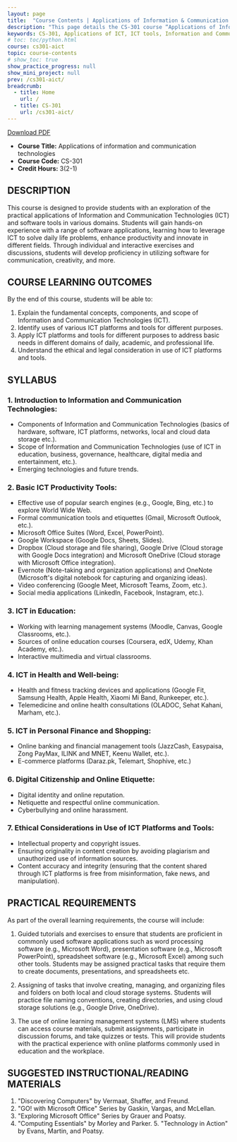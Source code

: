 ```yaml
---
layout: page
title:  "Course Contents | Applications of Information & Communication Technologies (CS-301)"
description: "This page details the CS-301 course “Applications of Information and Communication Technologies” (3 credit hours). It includes course description, learning outcomes, syllabus topics (ICT tools, cloud storage, LMS, e-commerce, digital citizenship, ethics), and practical requirements."  
keywords: CS-301, Applications of ICT, ICT tools, Information and Communication Technologies, cloud storage, online learning management systems, digital citizenship, e-commerce, ICT in education, ICT in health, ethical use of ICT
# toc: toc/python.html
course: cs301-aict
topic: course-contents
# show_toc: true
show_practice_progress: null
show_mini_project: null
prev: /cs301-aict/
breadcrumb:
  - title: Home
    url: /
  - title: CS-301
    url: /cs301-aict/
---
```


[Download PDF](/downloads/cs301-aict/course-overview-cs301-aict.pdf)

- **Course Title:** Applications of information and communication technologies
- **Course Code:** CS-301
- **Credit Hours:** 3(2-1)

## DESCRIPTION

This course is designed to provide students with an exploration of the practical applications of Information and Communication Technologies (ICT) and software tools in various domains. Students will gain hands-on experience with a range of software applications, learning how to leverage ICT to solve daily life problems, enhance productivity and innovate in different fields. Through individual and interactive exercises and discussions, students will develop proficiency in utilizing software for communication, creativity, and more.

## COURSE LEARNING OUTCOMES

By the end of this course, students will be able to:
1. Explain the fundamental concepts, components, and scope of Information and
Communication Technologies (ICT).
2. Identify uses of various ICT platforms and tools for different purposes.
3. Apply ICT platforms and tools for different purposes to address basic needs in
different domains of daily, academic, and professional life.
4. Understand the ethical and legal consideration in use of ICT platforms and tools.
   
## SYLLABUS

### 1. Introduction to Information and Communication Technologies:

- Components of Information and Communication Technologies (basics of hardware, software, ICT platforms, networks, local and cloud data storage etc.).
- Scope of Information and Communication Technologies (use of ICT in education, business, governance, healthcare, digital media and entertainment, etc.).
- Emerging technologies and future trends.

### 2. Basic ICT Productivity Tools:

- Effective use of popular search engines (e.g., Google, Bing, etc.) to explore World Wide Web.
- Formal communication tools and etiquettes (Gmail, Microsoft Outlook, etc.).
- Microsoft Office Suites (Word, Excel, PowerPoint).
- Google Workspace (Google Docs, Sheets, Slides).
- Dropbox (Cloud storage and file sharing), Google Drive (Cloud storage with Google Docs integration) and Microsoft OneDrive (Cloud storage with Microsoft Office integration).
- Evernote (Note-taking and organization applications) and OneNote (Microsoft's digital notebook for capturing and organizing ideas).
- Video conferencing (Google Meet, Microsoft Teams, Zoom, etc.).
- Social media applications (LinkedIn, Facebook, Instagram, etc.).

### 3. ICT in Education:

- Working with learning management systems (Moodle, Canvas, Google
Classrooms, etc.).
- Sources of online education courses (Coursera, edX, Udemy, Khan Academy, etc.).
- Interactive multimedia and virtual classrooms.

### 4. ICT in Health and Well-being:

- Health and fitness tracking devices and applications (Google Fit, Samsung Health, Apple Health, Xiaomi Mi Band, Runkeeper, etc.).
- Telemedicine and online health consultations (OLADOC, Sehat Kahani, Marham, etc.).
  
### 5. ICT in Personal Finance and Shopping:

- Online banking and financial management tools (JazzCash, Easypaisa, Zong PayMax, ILINK and MNET, Keenu Wallet, etc.).
- E-commerce platforms (Daraz.pk, Telemart, Shophive, etc.)

### 6. Digital Citizenship and Online Etiquette:

- Digital identity and online reputation.
- Netiquette and respectful online communication.
- Cyberbullying and online harassment.

### 7. Ethical Considerations in Use of ICT Platforms and Tools:

- Intellectual property and copyright issues.
- Ensuring originality in content creation by avoiding plagiarism and unauthorized use of information sources.
- Content accuracy and integrity (ensuring that the content shared through ICT platforms is free from misinformation, fake news, and manipulation).

## PRACTICAL REQUIREMENTS

As part of the overall learning requirements, the course will include:

1. Guided tutorials and exercises to ensure that students are proficient in commonly used software applications such as word processing software (e.g., Microsoft Word), presentation software (e.g., Microsoft PowerPoint), spreadsheet software (e.g., Microsoft Excel) among such other tools. Students may be assigned practical tasks that require them to create documents, presentations, and spreadsheets etc.

2. Assigning of tasks that involve creating, managing, and organizing files and folders on both local and cloud storage systems. Students will practice file naming conventions, creating directories, and using cloud storage solutions (e.g., Google
Drive, OneDrive).

3. The use of online learning management systems (LMS) where students can access course materials, submit assignments, participate in discussion forums, and take quizzes or tests. This will provide students with the practical experience with online
platforms commonly used in education and the workplace.

## SUGGESTED INSTRUCTIONAL/READING MATERIALS

1. "Discovering Computers" by Vermaat, Shaffer, and Freund.
2. "GO! with Microsoft Office" Series by Gaskin, Vargas, and McLellan.
3. "Exploring Microsoft Office" Series by Grauer and Poatsy.
4. "Computing Essentials" by Morley and Parker. 5. "Technology in Action" by Evans, Martin, and Poatsy.

